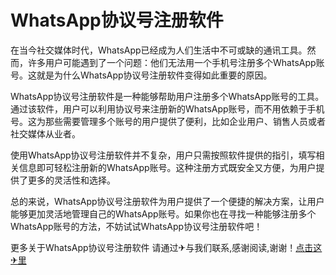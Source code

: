 # WhatsApp协议号注册软件

在当今社交媒体时代，WhatsApp已经成为人们生活中不可或缺的通讯工具。然而，许多用户可能遇到了一个问题：他们无法用一个手机号注册多个WhatsApp账号。这就是为什么WhatsApp协议号注册软件变得如此重要的原因。

WhatsApp协议号注册软件是一种能够帮助用户注册多个WhatsApp账号的工具。通过该软件，用户可以利用协议号来注册新的WhatsApp账号，而不用依赖于手机号。这为那些需要管理多个账号的用户提供了便利，比如企业用户、销售人员或者社交媒体从业者。

使用WhatsApp协议号注册软件并不复杂，用户只需按照软件提供的指引，填写相关信息即可轻松注册新的WhatsApp账号。这种注册方式既安全又方便，为用户提供了更多的灵活性和选择。

总的来说，WhatsApp协议号注册软件为用户提供了一个便捷的解决方案，让用户能够更加灵活地管理自己的WhatsApp账号。如果你也在寻找一种能够注册多个WhatsApp账号的方法，不妨试试WhatsApp协议号注册软件吧！

更多关于WhatsApp协议号注册软件 请通过✈与我们联系,感谢阅读,谢谢！[点击这✈里](https://t.me/sjlmbot)
